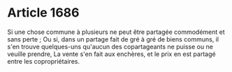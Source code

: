 # Article 1686

Si une chose commune à plusieurs ne peut être partagée commodément et sans perte ;   Ou si, dans un partage fait de gré à gré de biens communs, il s'en trouve quelques-uns qu'aucun des copartageants ne puisse ou ne veuille prendre,   La vente s'en fait aux enchères, et le prix en est partagé entre les copropriétaires.